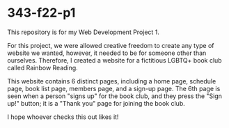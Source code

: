 # 343-f22-p1

This repository is for my Web Development Project 1. 

For this project, we were allowed creative freedom to create any type of website we wanted, however, it needed to be for someone other than ourselves.
Therefore, I created a website for a fictitious LGBTQ+ book club called Rainbow Reading.

This website contains 6 distinct pages, including a home page, schedule page, book list page, members page, and a sign-up page.
The 6th page is seen when a person "signs up" for the book club, and they press the "Sign up!" button; it is a "Thank you" page for joining the book club.

I hope whoever checks this out likes it!
